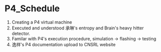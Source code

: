 # P4_Schedule

1. Creating a P4 virtual machine
2. Executed and understood 承琳's entropy and Brain's heavy hitter detector.
3. Familar with P4's execution procedure, simulation -> flashing -> testing
4. 逸祥's P4 documentation upload to CNSRL website
